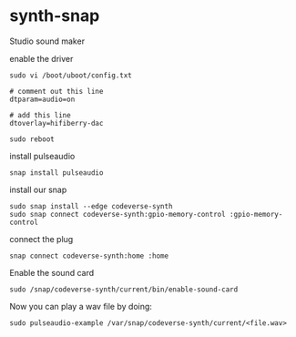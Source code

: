 # synth-snap
Studio sound maker

enable the driver

```
sudo vi /boot/uboot/config.txt

# comment out this line
dtparam=audio=on

# add this line
dtoverlay=hifiberry-dac

sudo reboot
```

install pulseaudio
```
snap install pulseaudio
```

install our snap

```
sudo snap install --edge codeverse-synth
sudo snap connect codeverse-synth:gpio-memory-control :gpio-memory-control
```

connect the plug
```
snap connect codeverse-synth:home :home
```

Enable the sound card
```
sudo /snap/codeverse-synth/current/bin/enable-sound-card
```

Now you can play a wav file by doing:
```
sudo pulseaudio-example /var/snap/codeverse-synth/current/<file.wav>
```
